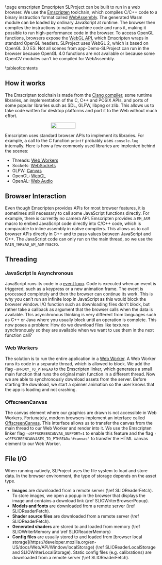 \page emscripten Emscripten
SLProject can be built to run in a web browser. We use the [Emscripten](https://emscripten.org/) toolchain, which compiles C/C++ code to a binary instruction format called [WebAssembly](https://webassembly.org/). The generated Wasm module can be loaded by ordinary JavaScript at runtime. The browser then compiles the instructions to native machine code and runs it, making it possible to run high-performance code in the browser. To access OpenGL functions, browsers expose the [WebGL API](https://developer.mozilla.org/en-US/docs/Web/API/WebGL_API), which Emscripten wraps in standard OpenGL headers. SLProject uses WebGL 2, which is based on OpenGL 3.0 ES. 
Not all scenes from app-Demo-SLProject can run in the browser because OpenGL 4.0 functions are not available or because some OpenCV modules can't be compiled for WebAssembly.

\tableofcontents

<h2>How it works</h2>

The Emscripten toolchain is made from the [Clang compiler](https://clang.llvm.org/), some runtime libraries, an implementation of the C, C++ and POSIX APIs, and ports of some popular libraries such as SDL, GLFW, libpng or zlib. This allows us to take code written for desktop platforms and port it to the Web without much effort.

<div style="width: 100%; justify-content: center; display: flex">
    <img src="images/emscripten_apis.svg" width="40%">
</div>

Emscripten uses standard browser APIs to implement its libraries. For example, a call to the C function ```printf``` probably uses ```console.log``` internally. Here is how a few commonly used libraries are implented behind the scenes:

- Threads: [Web Workers](https://developer.mozilla.org/en-US/docs/Web/API/Web_Workers_API)
- Sockets: [WebSockets](https://developer.mozilla.org/en-US/docs/Web/API/WebSockets_API)
- GLFW: [Canvas](https://developer.mozilla.org/en-US/docs/Web/API/Canvas_API)
- OpenGL: [WebGL](https://developer.mozilla.org/en-US/docs/Web/API/WebGL_API)
- OpenAL: [Web Audio](https://developer.mozilla.org/en-US/docs/Web/API/Web_Audio_API)

<h2>Browser Interaction</h2>

Even though Emscripten provides APIs for most browser features, it is sometimes still necessary to call some JavaScript functions directly. For example, there is currently no camera API. Emscripten provides a ```EM_ASM``` macro to embed JavaScript code directly into C/C++ code, which is comparable to inline assembly in native compilers. This allows us to call browser APIs directly in C++ and to pass values between JavaScript and C++. The JavaScript code can only run on the main thread, so we use the ```MAIN_THREAD_EM_ASM``` macro.

<h2>Threading</h2>

<h3>JavaScript Is Asynchronous</h3>

JavaScript runs its code in a [event loop](https://developer.mozilla.org/en-US/docs/Web/JavaScript/Event_loop). Code is executed when an event
is triggered, such as a keypress or a new animation frame. The event is processed completely and then the browser can continue its work. This
is why you can't run an infinite loop in JavaScript as this would block the browser window. I/O function such as downloading files don't
block, but rather take a callback as argument that the browser calls when the data is available. This asynchronous thinking is very different
from languages such as C++ or Java where you usually block until an operation is complete. This now poses a problem: How do we download files
like textures synchronously so they are available when we want to use them in the next function call?

<h3>Web Workers</h3>

The solution is to run the entire application in a [Web Worker](https://developer.mozilla.org/en-US/docs/Web/API/Web_Workers_API). A
Web Worker runs its code in a separate thread, which is allowed to block. We add the flag ```-sPROXY_TO_PTHREAD``` to the Emscripten linker,
which generates a small main function that runs the original main function in a different thread. Now we are able to synchronously download assets from the server. Before starting the download, we start a spinner animation so the user knows that the app is loading and not crashing.

<h3>OffscreenCanvas</h3>

The canvas element where our graphics are drawn is not accessible in Web Workers. Fortunately, modern browsers implement
an interface called [OffscreenCanvas](https://developer.mozilla.org/en-US/docs/Web/API/OffscreenCanvas). This interface allows us to
transfer the canvas from the main thread to our Web Worker and render into it. We use the Emscripten linker flag ```-sOFFSCREENCANVAS_SUPPORT=1```
to enable this feature and the flag ```-sOFFSCREENCANVASES_TO_PTHREAD='#canvas'``` to transfer the HTML canvas element to our Web Worker.

<h2>File I/O</h2>

When running natively, SLProject uses the file system to load and store data. In the browser environment, the type of storage depends on the asset type.

<ul>
<li>
    <b>Images</b> are downloaded from a remote server (\ref SLIOReaderFetch). To store images, we open a popup in the browser that displays the image and contains a download link (\ref SLIOWriterBrowserPopup).
</li>
<li>
    <b>Models and fonts</b> are downloaded from a remote server (\ref SLIOReaderFetch).
</li>
<li>
    <b>Shader source files</b> are downloaded from a remote server (\ref SLIOReaderFetch).
</li>
<li>
    <b>Generated shaders</b> are stored to and loaded from memory (\ref SLIOWriterMemory and \ref SLIOReaderMemory)
</li>
<li>
    <b>Config files</b> are usually stored to and loaded from [browser local storage](https://developer.mozilla.org/en-US/docs/Web/API/Window/localStorage) (\ref SLIOReaderLocalStorage and SLIOWriterLocalStorage). Static config files (e.g. calibrations) are downloaded from a remote server (\ref SLIOReaderFetch).
</li>
</ul>